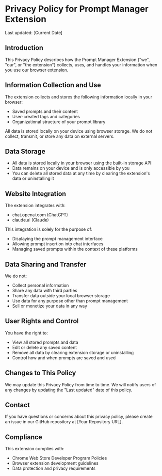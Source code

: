 # Privacy Policy for Prompt Manager Extension

Last updated: [Current Date]

## Introduction
This Privacy Policy describes how the Prompt Manager Extension ("we", "our", or "the extension") collects, uses, and handles your information when you use our browser extension.

## Information Collection and Use
The extension collects and stores the following information locally in your browser:
- Saved prompts and their content
- User-created tags and categories
- Organizational structure of your prompt library

All data is stored locally on your device using browser storage. We do not collect, transmit, or store any data on external servers.

## Data Storage
- All data is stored locally in your browser using the built-in storage API
- Data remains on your device and is only accessible by you
- You can delete all stored data at any time by clearing the extension's data or uninstalling it

## Website Integration
The extension integrates with:
- chat.openai.com (ChatGPT)
- claude.ai (Claude)

This integration is solely for the purpose of:
- Displaying the prompt management interface
- Allowing prompt insertion into chat interfaces
- Managing saved prompts within the context of these platforms

## Data Sharing and Transfer
We do not:
- Collect personal information
- Share any data with third parties
- Transfer data outside your local browser storage
- Use data for any purpose other than prompt management
- Sell or monetize your data in any way

## User Rights and Control
You have the right to:
- View all stored prompts and data
- Edit or delete any saved content
- Remove all data by clearing extension storage or uninstalling
- Control how and when prompts are saved and used

## Changes to This Policy
We may update this Privacy Policy from time to time. We will notify users of any changes by updating the "Last updated" date of this policy.

## Contact
If you have questions or concerns about this privacy policy, please create an issue in our GitHub repository at [Your Repository URL].

## Compliance
This extension complies with:
- Chrome Web Store Developer Program Policies
- Browser extension development guidelines
- Data protection and privacy requirements
